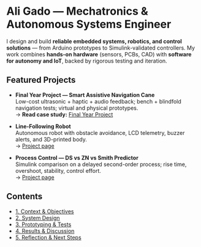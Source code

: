 # Ali Gado — Mechatronics & Autonomous Systems Engineer

I design and build **reliable embedded systems, robotics, and control solutions** — from Arduino prototypes to Simulink-validated controllers. My work combines **hands-on hardware** (sensors, PCBs, CAD) with **software for autonomy and IoT**, backed by rigorous testing and iteration.

## Featured Projects
- **Final Year Project — Smart Assistive Navigation Cane**  
  Low-cost ultrasonic + haptic + audio feedback; bench + blindfold navigation tests; virtual and physical prototypes.  
  → **Read case study:** [Final Year Project](projects/final-year-project/index.md)

- **Line-Following Robot**  
  Autonomous robot with obstacle avoidance, LCD telemetry, buzzer alerts, and 3D-printed body.  
  → [Project page](projects/line-following-robot.md)

- **Process Control — DS vs ZN vs Smith Predictor**  
  Simulink comparison on a delayed second-order process; rise time, overshoot, stability, control effort.  
  → [Project page](projects/process-control-comparison.md)

## Contents
- [1. Context & Objectives](context.md)
- [2. System Design](design.md)
- [3. Prototyping & Tests](testing.md)
- [4. Results & Discussion](results.md)
- [5. Reflection & Next Steps](reflection.md)
